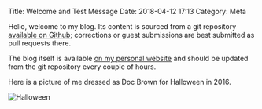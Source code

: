 Title: Welcome and Test Message
Date: 2018-04-12 17:13
Category: Meta

Hello, welcome to my blog. Its content is sourced from a git repository
[available on Github](https://github.com/apoelstra/blog-posts); corrections
or guest submissions are best submitted as pull requests there.

The blog itself is available [on my personal website](https://www.wpsoftware.net/andrew/blog/)
and should be updated from the git repository every couple of hours.

Here is a picture of me dressed as Doc Brown for Halloween in 2016.

![Halloween]({filename}/images/andrew-halloween.jpg)

